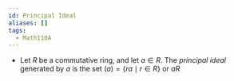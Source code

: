 ```yaml
---
id: Principal Ideal
aliases: []
tags:
  - Math110A
---
```


- Let $R$ be a commutative ring, and let $a\in R$. The _principal ideal_
  generated by $a$ is the set $(a) = \{ra\mid r\in R\}$ or $aR$
